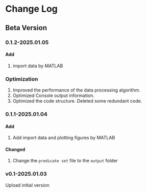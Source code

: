 # Change Log

## Beta Version

### 0.1.2-2025.01.05

#### Add

1. import data by MATLAB

### Optimization

1. Improved the performance of the data processing algorithm.
2. Optimized Console output information.
3. Optimized the code structure. Deleted some redundant code.

### 0.1.1-2025.01.04

#### Add

1. Add import data and plotting figures by MATLAB

#### Changed

1. Change the `predicate set` file to the `output` folder

### v0.1-2025.01.03

Upload initial version
